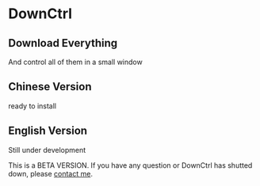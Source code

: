 # DownCtrl

## Download Everything

And control all of them in a small window

## Chinese Version

ready to install

## English Version

Still under development

This is a BETA VERSION. If you have any question or DownCtrl has shutted down, please [contact me](https://rgzz448040849.wordpress.com/contact/).
